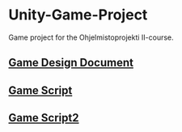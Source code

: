 # Unity-Game-Project
Game project for the Ohjelmistoprojekti II-course. 


## [Game Design Document](https://github.com/ryhma-3/GDD/blob/main/GDD.md)

## [Game Script](https://github.com/ryhma-3/script/blob/main/script.v1.md)
## [Game Script2](https://github.com/ryhma-3/Storyboard/blob/main/Script2.md)



